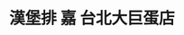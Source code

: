 ---
title: "漢堡排 嘉 台北大巨蛋店"
description: "漢堡排 嘉 台北大巨蛋店"
layout: shop
keywords:
  - 美食競賽
  - 台灣美食
  - 美食精選
datePublished: "2025-06-30"
dateModified: "2025-07-05"
city: "台北市"
district: "信義區"
address: "110台北市信義區忠孝東路四段515號"
phone: ""
geo: "25.043061568469355, 121.55932209001746"
google_map: "https://maps.app.goo.gl/tmLvQZbeiZEngo3m8"
footinder: ""
official: "https://www.instagram.com/hamburg_yoshi.tw1/"
award:
  - name: "500盤"
    year: "2024"
    entries:
      - dishes:
          - "牛舌漢堡排定食"

---